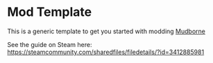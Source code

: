 # Mod Template
This is a generic template to get you started with modding [Mudborne](https://store.steampowered.com/app/2355150/Mudborne_Frog_Management_Sim/)

See the guide on Steam here:
https://steamcommunity.com/sharedfiles/filedetails/?id=3412885981

